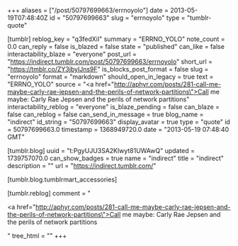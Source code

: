 +++
aliases = ["/post/50797699663/errnoyolo"]
date = 2013-05-19T07:48:40Z
id = "50797699663"
slug = "errnoyolo"
type = "tumblr-quote"

[tumblr]
reblog_key = "q3fedXiI"
summary = "ERRNO_YOLO"
note_count = 0.0
can_reply = false
is_blazed = false
state = "published"
can_like = false
interactability_blaze = "everyone"
post_url = "https://indirect.tumblr.com/post/50797699663/errnoyolo"
short_url = "https://tmblr.co/ZY3jbylJns9F"
is_blocks_post_format = false
slug = "errnoyolo"
format = "markdown"
should_open_in_legacy = true
text = "ERRNO_YOLO"
source = "<a href=\"http://aphyr.com/posts/281-call-me-maybe-carly-rae-jepsen-and-the-perils-of-network-partitions\">Call me maybe: Carly Rae Jepsen and the perils of network partitions</a>"
interactability_reblog = "everyone"
is_blaze_pending = false
can_blaze = false
can_reblog = false
can_send_in_message = true
blog_name = "indirect"
id_string = "50797699663"
display_avatar = true
type = "quote"
id = 50797699663.0
timestamp = 1368949720.0
date = "2013-05-19 07:48:40 GMT"

[tumblr.blog]
uuid = "t:PgyUJU3SA2Klwyt81UWAwQ"
updated = 1739757070.0
can_show_badges = true
name = "indirect"
title = "indirect"
description = ""
url = "https://indirect.tumblr.com/"

[tumblr.blog.tumblrmart_accessories]

[tumblr.reblog]
comment = "<p><a href=\"http://aphyr.com/posts/281-call-me-maybe-carly-rae-jepsen-and-the-perils-of-network-partitions\">Call me maybe: Carly Rae Jepsen and the perils of network partitions</a></p>"
tree_html = ""
+++
